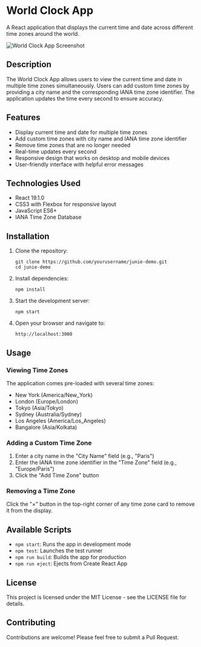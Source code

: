 # World Clock App

A React application that displays the current time and date across different time zones around the world.

![World Clock App Screenshot](screenshot.png)

## Description

The World Clock App allows users to view the current time and date in multiple time zones simultaneously. Users can add custom time zones by providing a city name and the corresponding IANA time zone identifier. The application updates the time every second to ensure accuracy.

## Features

- Display current time and date for multiple time zones
- Add custom time zones with city name and IANA time zone identifier
- Remove time zones that are no longer needed
- Real-time updates every second
- Responsive design that works on desktop and mobile devices
- User-friendly interface with helpful error messages

## Technologies Used

- React 19.1.0
- CSS3 with Flexbox for responsive layout
- JavaScript ES6+
- IANA Time Zone Database

## Installation

1. Clone the repository:
   ```
   git clone https://github.com/yourusername/junie-demo.git
   cd junie-demo
   ```

2. Install dependencies:
   ```
   npm install
   ```

3. Start the development server:
   ```
   npm start
   ```

4. Open your browser and navigate to:
   ```
   http://localhost:3000
   ```

## Usage

### Viewing Time Zones

The application comes pre-loaded with several time zones:
- New York (America/New_York)
- London (Europe/London)
- Tokyo (Asia/Tokyo)
- Sydney (Australia/Sydney)
- Los Angeles (America/Los_Angeles)
- Bangalore (Asia/Kolkata)

### Adding a Custom Time Zone

1. Enter a city name in the "City Name" field (e.g., "Paris")
2. Enter the IANA time zone identifier in the "Time Zone" field (e.g., "Europe/Paris")
3. Click the "Add Time Zone" button

### Removing a Time Zone

Click the "×" button in the top-right corner of any time zone card to remove it from the display.

## Available Scripts

- `npm start`: Runs the app in development mode
- `npm test`: Launches the test runner
- `npm run build`: Builds the app for production
- `npm run eject`: Ejects from Create React App

## License

This project is licensed under the MIT License - see the LICENSE file for details.

## Contributing

Contributions are welcome! Please feel free to submit a Pull Request.
